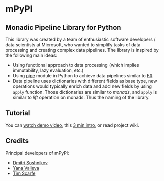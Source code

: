 # mPyPl

## Monadic Pipeline Library for Python

This library was created by a team of enthusiastic software developers / data scientists at Microsoft, who
wanted to simplify tasks of data processing and creating complex data pipelines. The library is inspired
by the following main ideas:

 * Using functional approach to data processing (which implies immutability, lazy evaluation, etc.) 
 * Using [pipe](https://github.com/JulienPalard/Pipe) module in Python to achieve data pipelines similar to 
   [F#](http://fsharp.org).
 * Data pipeline uses dictionaries with different fields as base type, new operations would typically enrich data and add 
   new fields by using `apply` function. Those dictionaries are similar to *monads*, and `apply` is similar to *lift* operation
   on monads. Thus the naming of the library.

## Tutorial

You can [watch demo video](https://www.youtube.com/watch?v=EI1ZYZPcQyI), this [3 min intro](https://youtu.be/F1c_qQC4Wlw), or read project wiki.
   
## Credits

Principal developers of mPyPl:

 * [Dmitri Soshnikov](https://github.com/shwars)
 * [Yana Valieva](https://github.com/vJenny)
 * [Tim Scarfe](https://github.com/ecsplendid)
 